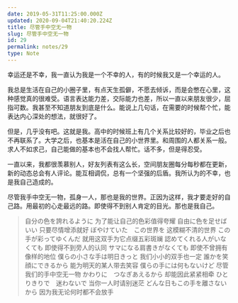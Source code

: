 ```yaml
---
date: 2019-05-31T11:25:00.000Z
updated: 2020-09-04T21:40:20.224Z
title: 尽管手中空无一物
slug: 尽管手中空无一物
id: 29
permalink: notes/29
type: Note
---
```


幸运还是不幸，我一直认为我是一个不幸的人，有的时候我又是一个幸运的人。

我总是生活在自己的小圈子里，有点天生孤僻，不愿去倾诉，而是会憋在心里，这种感觉真的很难受。语言表达能力差，交际能力也差，所以一直以来朋友很少，屈指可数。我甚至不知道朋友到底是什么。能说上几句话，在需要的时候帮个忙，能表达内心深处的想法，就很好了。

但是，几乎没有吧。这就是我。高中的时候班上有几个关系比较好的，毕业之后也不再联系了。大学之后，也基本是活在自己的小世界里。和周围的人都关系一般。求人不如求己，自己能做的基本也不会找人帮忙。话不多，但是得忍受。

一直以来，我都很羡慕别人，好友列表有这么长，空间朋友圈每分每秒都在更新，新的动态总会有人评论。能互相调侃，总有一个坚强的后盾。我所认为的不幸，也是我自己造成的。

尽管我手中空无一物，孤身一人，那也是我的世界。正因为这样，我才要走好的自己路。用最初的心走最远的路。即使得不到别人肯定的目光。那也是我自己。

> 自分の色を誇れるように
为了能让自己的色彩值得夸耀
自由に色を足せばいい
只要尽情增添就好
ぼやけていた　この世界を
这模糊不清的世界
この手が彩ってゆくんだ
就用这双手为它点缀五彩斑斓
認めてくれる人がいなくても
即使得不到旁人的认同
サマになる肩書きがなくても
即使不曾拥有像样的地位
僕らの小さな手は明日きっと
我们小小的双手也一定
誰かを笑顔にできるから
能为明天的某人带去笑容
僕らの手には何もないけど
尽管我们的手中空无一物
かわりに　つなぎあえるから
却能因此紧紧相牵
ひとりきりで　迷わないで
当你一人时请别迷茫
どんな日もこの手を離さないから
因为我无论何时都不会放手